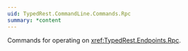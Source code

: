 ```yaml
---
uid: TypedRest.CommandLine.Commands.Rpc
summary: *content
---
```

Commands for operating on <xref:TypedRest.Endpoints.Rpc>.
